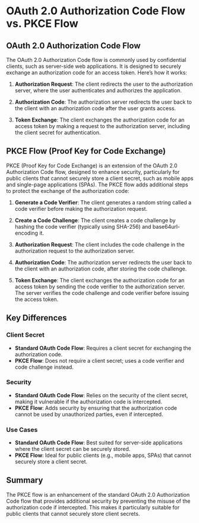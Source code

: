 # OAuth 2.0 Authorization Code Flow vs. PKCE Flow

## OAuth 2.0 Authorization Code Flow

The OAuth 2.0 Authorization Code flow is commonly used by confidential clients, such as server-side web applications. It is designed to securely exchange an authorization code for an access token. Here’s how it works:

1. **Authorization Request**: The client redirects the user to the authorization server, where the user authenticates and authorizes the application.

2. **Authorization Code**: The authorization server redirects the user back to the client with an authorization code after the user grants access.

3. **Token Exchange**: The client exchanges the authorization code for an access token by making a request to the authorization server, including the client secret for authentication.

## PKCE Flow (Proof Key for Code Exchange)

PKCE (Proof Key for Code Exchange) is an extension of the OAuth 2.0 Authorization Code flow, designed to enhance security, particularly for public clients that cannot securely store a client secret, such as mobile apps and single-page applications (SPAs). The PKCE flow adds additional steps to protect the exchange of the authorization code:

1. **Generate a Code Verifier**: The client generates a random string called a code verifier before making the authorization request.

2. **Create a Code Challenge**: The client creates a code challenge by hashing the code verifier (typically using SHA-256) and base64url-encoding it.

3. **Authorization Request**: The client includes the code challenge in the authorization request to the authorization server.

4. **Authorization Code**: The authorization server redirects the user back to the client with an authorization code, after storing the code challenge.

5. **Token Exchange**: The client exchanges the authorization code for an access token by sending the code verifier to the authorization server. The server verifies the code challenge and code verifier before issuing the access token.

## Key Differences

### Client Secret

- **Standard OAuth Code Flow**: Requires a client secret for exchanging the authorization code.
- **PKCE Flow**: Does not require a client secret; uses a code verifier and code challenge instead.

### Security

- **Standard OAuth Code Flow**: Relies on the security of the client secret, making it vulnerable if the authorization code is intercepted.
- **PKCE Flow**: Adds security by ensuring that the authorization code cannot be used by unauthorized parties, even if intercepted.

### Use Cases

- **Standard OAuth Code Flow**: Best suited for server-side applications where the client secret can be securely stored.
- **PKCE Flow**: Ideal for public clients (e.g., mobile apps, SPAs) that cannot securely store a client secret.

## Summary

The PKCE flow is an enhancement of the standard OAuth 2.0 Authorization Code flow that provides additional security by preventing the misuse of the authorization code if intercepted. This makes it particularly suitable for public clients that cannot securely store client secrets.
